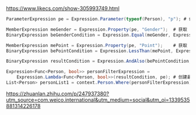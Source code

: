 https://www.likecs.com/show-305993749.html

```C#
ParameterExpression pe = Expression.Parameter(typeof(Person), "p");	# 创建形参 p

MemberExpression meGender = Expression.Property(pe, "Gender");	# 获取 p 的属性 Gender
BinaryExpression beGenderCondition = Expression.Equal(meGender, Expression.Constant("男")); # 比较

MemberExpression mePoint = Expression.Property(pe, "Point");	# 获取 p 的属性 Point
BinaryExpression bePointCondition = Expression.LessThan(mePoint, Expression.Constant(10000)); # 比较

BinaryExpression resultCondition = Expression.AndAlso(bePointCondition, beGenderCondition);	# 组合两个条件

Expression<Func<Person, bool>> personFilterExpression = 
	Expression.Lambda<Func<Person, bool>>(resultCondition, pe);	# 创建最终 lambda 表达式
List<Person> personList1 = context.Person.Where(personFilterExpression).ToList();	# 执行查询
```

https://zhuanlan.zhihu.com/p/247937380?utm_source=com.weico.international&utm_medium=social&utm_oi=1339535881314226178
